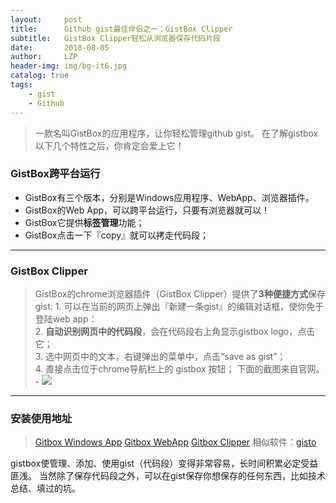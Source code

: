 ```yaml
---
layout:     post
title:      Github gist最佳伴侣之一：GistBox Clipper
subtitle:   GistBox Clipper轻松从浏览器保存代码片段
date:       2018-08-05
author:     LZP
header-img: img/bg-it6.jpg
catalog: true
tags:
    - gist
    - Github
---
```


> 一款名叫GistBox的应用程序，让你轻松管理github gist。
> 在了解gistbox以下几个特性之后，你肯定会爱上它！
> 

### GistBox跨平台运行
- GistBox有三个版本，分别是Windows应用程序、WebApp、浏览器插件。
- GistBox的Web App，可以跨平台运行，只要有浏览器就可以！
- GistBox它提供**标签管理**功能；
- GistBox点击一下『copy』就可以拷走代码段；

----

### GistBox Clipper

>GistBox的chrome浏览器插件（GistBox Clipper）提供了**3种便捷方式**保存gist:
    1. 可以在当前的网页上弹出『新建一条gist』的编辑对话框，使你免于登陆web app：    
    2. **自动识别网页中的代码段**，会在代码段右上角显示gistbox logo，点击它；    
    3. 选中网页中的文本，右键弹出的菜单中，点击“save as gist”；    
    4. 直接点击位于chrome导航栏上的 gistbox 按钮；
        下面的截图来自官网。
        - ![](https://pic3.zhimg.com/09ad3673bbc178272648a726abfe30e6_r.jpg)

----

### 安装使用地址
> [Gitbox Windows App](https://www.cacher.io/)
> [Gitbox WebApp](https://app.cacher.io/sign-up)
> [Gitbox Clipper](http://www.gistboxapp.com/#clipper-extension)
> 相似软件：[gisto](https://www.gistoapp.com/)

gistbox使管理、添加、使用gist（代码段）变得非常容易，长时间积累必定受益匪浅。
当然除了保存代码段之外，可以在gist保存你想保存的任何东西，比如技术总结、填过的坑。